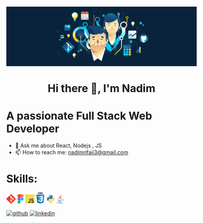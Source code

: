 ![A passionate Full Stack Web Developer](https://github.com/NadimRifaii/NadimRifaii/blob/main/header%403960w.png)
# <p style="text-align:center;">Hi there 👋, I'm Nadim</p>
# A passionate Full Stack Web Developer 

- 💬 Ask me about React, Nodejs , JS 
- 📫 How to reach me: nadimrifaii3@gmail.com

# Skills: 
<img src="https://github.com/NadimRifaii/NadimRifaii/blob/main/git-original.svg" width="25" /><img  src="https://github.com/NadimRifaii/NadimRifaii/blob/main/figma-original.svg" width="25" /><img src="https://github.com/NadimRifaii/NadimRifaii/blob/main/javascript-original.svg"  width="25"/><img src="https://github.com/NadimRifaii/NadimRifaii/blob/main/css3-original-wordmark.svg" width="30" /><img src="https://github.com/NadimRifaii/NadimRifaii/blob/main/python-original.svg" width="25"/><img src="https://github.com/NadimRifaii/NadimRifaii/blob/main/java-original.svg" width="25" />


[<img src='https://cdn.jsdelivr.net/npm/simple-icons@3.0.1/icons/github.svg' alt='github' height='40'>](https://github.com/NadimRifaii) [<img src='https://cdn.jsdelivr.net/npm/simple-icons@3.0.1/icons/linkedin.svg' alt='linkedin' height='40'>](https://www.linkedin.com/in/nadimrifaii/)  

